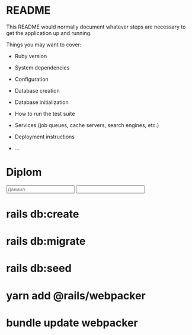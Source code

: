 # README

This README would normally document whatever steps are necessary to get the
application up and running.

Things you may want to cover:

* Ruby version

* System dependencies

* Configuration

* Database creation

* Database initialization

* How to run the test suite

* Services (job queues, cache servers, search engines, etc.)

* Deployment instructions

* ...
# Diplom
<input placeholder="Даниил" type="text" name="comment[user_name]" id="comment_user_name">
<input type="text" name="comment[user_name]" id="comment_user_name">

# rails db:create
# rails db:migrate
# rails db:seed
# yarn add @rails/webpacker
# bundle update webpacker